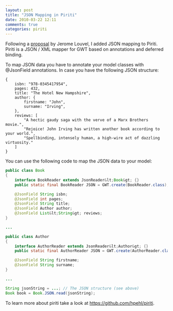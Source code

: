```yaml
---
layout: post
title: "JSON Mapping in Piriti"
date: 2010-03-22 12:11
comments: true
categories: piriti
---
```

Following a [proposal](http://restlet.tigris.org/ds/viewMessage.do?dsForumId=4447&dsMessageId=2450017) by Jerome 
Louvel, I added JSON mapping to Piriti. Piriti is a JSON / XML mapper for GWT based on annotations and deferred 
binding.<!-- more -->

To map JSON data you have to annotate your model classes with @JsonField annotations. In case you have the following 
JSON structure:

```
{
    isbn: "978-0345417954", 
    pages: 432,
    title: "The Hotel New Hampshire",
    author: {
        firstname: "John",
        surname: "Irving", 
    },
    reviews: [
        "A hectic gaudy saga with the verve of a Marx Brothers movie.", 
        "Rejoice! John Irving has written another book according to your world.", 
        "Spellbinding, intensely human, a high-wire act of dazzling virtuosity."
    ]
}    
```

You can use the following code to map the JSON data to your model:

``` java
public class Book
{
    interface BookReader extends JsonReader&lt;Book&gt; {}
    public static final BookReader JSON = GWT.create(BookReader.class);

    @JsonField String isbn;
    @JsonField int pages;
    @JsonField String title;
    @JsonField Author author;
    @JsonField List&lt;String&gt; reviews;
}

...

public class Author
{
    interface AuthorReader extends JsonReader&lt;Author&gt; {}
    public static final AuthorReader JSON = GWT.create(AuthorReader.class);

    @JsonField String firstname;
    @JsonField String surname;
}

...

String jsonString = ...; // The JSON structure (see above) 
Book book = Book.JSON.read(jsonString);
```

To learn more about piriti take a look at <https://github.com/hpehl/piriti>.